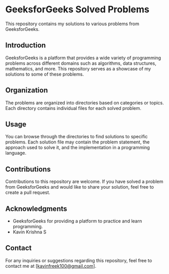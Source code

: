 # GeeksforGeeks Solved Problems

This repository contains my solutions to various problems from GeeksforGeeks.

## Introduction

GeeksforGeeks is a platform that provides a wide variety of programming problems across different domains such as algorithms, data structures, mathematics, and more. This repository serves as a showcase of my solutions to some of these problems.

## Organization

The problems are organized into directories based on categories or topics. Each directory contains individual files for each solved problem.

## Usage

You can browse through the directories to find solutions to specific problems. Each solution file may contain the problem statement, the approach used to solve it, and the implementation in a programming language.

## Contributions

Contributions to this repository are welcome. If you have solved a problem from GeeksforGeeks and would like to share your solution, feel free to create a pull request.

## Acknowledgments

- GeeksforGeeks for providing a platform to practice and learn programming.
- Kavin Krishna S

## Contact

For any inquiries or suggestions regarding this repository, feel free to contact me at [kavinfreek100@gmail.com].

